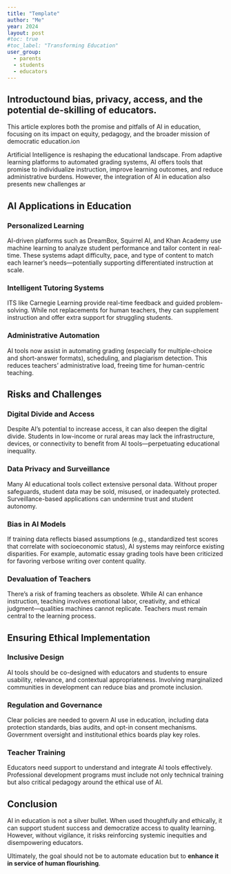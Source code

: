 ```yaml
---
title: "Template"
author: "Me"
year: 2024
layout: post
#toc: true
#toc_label: "Transforming Education"
user_group:
  - parents
  - students
  - educators
---
```


## Introductound bias, privacy, access, and the potential de-skilling of educators.

This article explores both the promise and pitfalls of AI in education, focusing on its impact on equity, pedagogy, and the broader mission of democratic education.ion

Artificial Intelligence is reshaping the educational landscape. From adaptive learning platforms to automated grading systems, AI offers tools that promise to individualize instruction, improve learning outcomes, and reduce administrative burdens. However, the integration of AI in education also presents new challenges ar

## AI Applications in Education

### Personalized Learning

AI-driven platforms such as DreamBox, Squirrel AI, and Khan Academy use machine learning to analyze student performance and tailor content in real-time. These systems adapt difficulty, pace, and type of content to match each learner’s needs—potentially supporting differentiated instruction at scale.

### Intelligent Tutoring Systems

ITS like Carnegie Learning provide real-time feedback and guided problem-solving. While not replacements for human teachers, they can supplement instruction and offer extra support for struggling students.

### Administrative Automation

AI tools now assist in automating grading (especially for multiple-choice and short-answer formats), scheduling, and plagiarism detection. This reduces teachers’ administrative load, freeing time for human-centric teaching.

## Risks and Challenges

### Digital Divide and Access

Despite AI’s potential to increase access, it can also deepen the digital divide. Students in low-income or rural areas may lack the infrastructure, devices, or connectivity to benefit from AI tools—perpetuating educational inequality.

### Data Privacy and Surveillance

Many AI educational tools collect extensive personal data. Without proper safeguards, student data may be sold, misused, or inadequately protected. Surveillance-based applications can undermine trust and student autonomy.

### Bias in AI Models

If training data reflects biased assumptions (e.g., standardized test scores that correlate with socioeconomic status), AI systems may reinforce existing disparities. For example, automatic essay grading tools have been criticized for favoring verbose writing over content quality.

### Devaluation of Teachers

There’s a risk of framing teachers as obsolete. While AI can enhance instruction, teaching involves emotional labor, creativity, and ethical judgment—qualities machines cannot replicate. Teachers must remain central to the learning process.

## Ensuring Ethical Implementation

### Inclusive Design

AI tools should be co-designed with educators and students to ensure usability, relevance, and contextual appropriateness. Involving marginalized communities in development can reduce bias and promote inclusion.

### Regulation and Governance

Clear policies are needed to govern AI use in education, including data protection standards, bias audits, and opt-in consent mechanisms. Government oversight and institutional ethics boards play key roles.

### Teacher Training

Educators need support to understand and integrate AI tools effectively. Professional development programs must include not only technical training but also critical pedagogy around the ethical use of AI.

## Conclusion

AI in education is not a silver bullet. When used thoughtfully and ethically, it can support student success and democratize access to quality learning. However, without vigilance, it risks reinforcing systemic inequities and disempowering educators.

Ultimately, the goal should not be to automate education but to **enhance it in service of human flourishing**.
